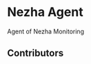 # Nezha Agent

Agent of Nezha Monitoring

## Contributors

<!--GAMFC_DELIMITER-->
<!--GAMFC_DELIMITER_END-->
